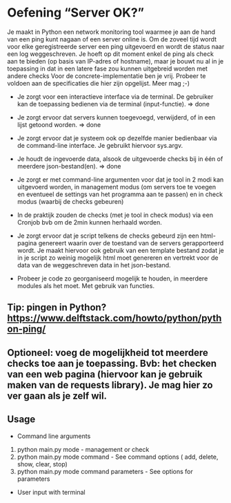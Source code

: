 # Oefening “Server OK?”
Je maakt in Python een network monitoring tool waarmee je aan de hand van een
ping kunt nagaan of een server online is. Om de zoveel tijd wordt voor elke
geregistreerde server een ping uitgevoerd en wordt de status naar een log
weggeschreven.
Je hoeft op dit moment enkel de ping als check aan te bieden (op basis van IP-adres
of hostname), maar je bouwt nu al in je toepassing in dat in een latere fase zou
kunnen uitgebreid worden met andere checks
Voor de concrete-implementatie ben je vrij. Probeer te voldoen aan de specificaties
die hier zijn opgelijst. Meer mag ;-)

- Je zorgt voor een interactieve interface via de terminal. De gebruiker kan de
toepassing bedienen via de terminal (input-functie).  => done

- Je zorgt ervoor dat servers
kunnen toegevoegd, verwijderd, of in een lijst getoond worden. => done

- Je zorgt ervoor dat je systeem ook op dezelfde manier bedienbaar via de
command-line interface. Je gebruikt hiervoor sys.argv.

- Je houdt de ingevoerde data, alsook de uitgevoerde checks bij in één of
meerdere json-bestand(en). => done

- Je zorgt er met command-line argumenten voor dat je tool in 2 modi kan
uitgevoerd worden, in management modus (om servers toe te voegen en
eventueel de settings van het programma aan te passen) en in check modus
(waarbij de checks gebeuren)

- In de praktijk zouden de checks (met je tool in check modus) via een Cronjob
bvb om de 2min kunnen herhaald worden.

- Je zorgt ervoor dat je script telkens de checks gebeurd zijn een html-pagina
genereert waarin over de toestand van de servers gerapporteerd wordt. Je
maakt hiervoor ook gebruik van een template bestand zodat je in je script zo
weinig mogelijk html moet genereren en vertrekt voor de data van de
weggeschreven data in het json-bestand.

- Probeer je code zo georganiseerd mogelijk te houden, in meerdere modules als
het moet. Met gebruik van functies.

## Tip: pingen in Python? https://www.delftstack.com/howto/python/python-ping/
## Optioneel: voeg de mogelijkheid tot meerdere checks toe aan je toepassing. Bvb: het checken van een web pagina (hiervoor kan je gebruik maken van de requests library). Je mag hier zo ver gaan als je zelf wil.

## Usage

- Command line arguments

1. python main.py mode - management or check
1. python main.py mode command - See command options ( add, delete, show, clear, stop)
1. python main.py mode command parameters - See options for parameters




- User input with terminal